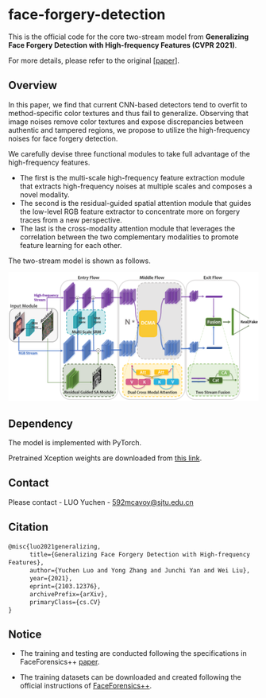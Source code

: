 # face-forgery-detection

This is the official code for the core two-stream model from **Generalizing Face Forgery Detection with High-frequency Features (CVPR 2021)**. 

For more details, please refer to the original [[paper](https://arxiv.org/abs/2103.12376)].

## Overview

In this paper, we find that current CNN-based detectors tend to overfit to method-specific color textures and thus fail to generalize. Observing that image noises remove color textures and expose discrepancies between authentic and tampered regions, we propose to utilize the high-frequency noises for face forgery detection.

We carefully devise three functional modules to take full advantage of the high-frequency features. 

- The first is the multi-scale high-frequency feature extraction module that extracts high-frequency noises at multiple scales and composes a novel modality. 
- The second is the residual-guided spatial attention module that guides the low-level RGB feature extractor to concentrate more on forgery traces from a new perspective. 
- The last is the cross-modality attention module that leverages the correlation between the two complementary modalities to promote feature learning for each other. 

The two-stream model is shown as follows.

![image-20210428105010020](img/pipeline.png)

## Dependency

The model is implemented with PyTorch.

Pretrained Xception weights are downloaded from [this link](http://data.lip6.fr/cadene/pretrainedmodels/xception-b5690688.pth).

## Contact

Please contact - LUO Yuchen - 592mcavoy@sjtu.edu.cn

## Citation

```
@misc{luo2021generalizing,
      title={Generalizing Face Forgery Detection with High-frequency Features}, 
      author={Yuchen Luo and Yong Zhang and Junchi Yan and Wei Liu},
      year={2021},
      eprint={2103.12376},
      archivePrefix={arXiv},
      primaryClass={cs.CV}
}
```

## Notice

- The training and testing are conducted following the specifications in FaceForensics++ [paper](https://arxiv.org/abs/1901.08971).

- The training datasets can be downloaded and created following the official instructions of [FaceForensics++](https://github.com/ondyari/FaceForensics).









